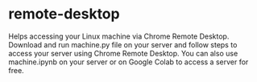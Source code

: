 # remote-desktop
Helps accessing your Linux machine via Chrome Remote Desktop.
Download and run machine.py file on your server and follow steps to access your server using Chrome Remote Desktop.
You can also use machine.ipynb on your server or on Google Colab to access a server for free.
